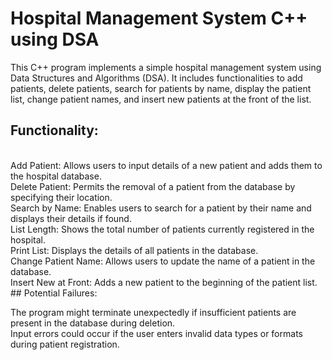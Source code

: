 # Hospital Management System C++ using DSA
This C++ program implements a simple hospital management system using Data Structures and Algorithms (DSA). It includes functionalities to add patients, delete patients, search for patients by name, display the patient list, change patient names, and insert new patients at the front of the list. <br>
## Functionality:
<br>
Add Patient: Allows users to input details of a new patient and adds them to the hospital database.<br>
Delete Patient: Permits the removal of a patient from the database by specifying their location.<br>
Search by Name: Enables users to search for a patient by their name and displays their details if found.<br>
List Length: Shows the total number of patients currently registered in the hospital.<br>
Print List: Displays the details of all patients in the database.<br>
Change Patient Name: Allows users to update the name of a patient in the database.<br>
Insert New at Front: Adds a new patient to the beginning of the patient list.<br>
## Potential Failures:

The program might terminate unexpectedly if insufficient patients are present in the database during deletion.<br>
Input errors could occur if the user enters invalid data types or formats during patient registration.
